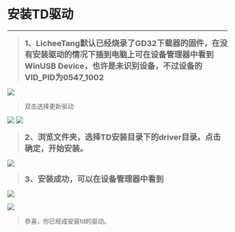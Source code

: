 # 安装TD驱动

---

>**<font size = 4> 1、LicheeTang默认已经烧录了GD32下载器的固件，在没有安装驱动的情况下插到电脑上可在设备管理器中看到WinUSB Device，也许是未识别设备，不过设备的VID_PID为0547_1002 </font>**

![](https://fdvad021asfd8q.oss-cn-hangzhou.aliyuncs.com/LicheeTang/get_started/no_driver.png)

>双击选择更新驱动

![](https://fdvad021asfd8q.oss-cn-hangzhou.aliyuncs.com/LicheeTang/get_started/update_driver1.png)
![](https://fdvad021asfd8q.oss-cn-hangzhou.aliyuncs.com/LicheeTang/get_started/update_driver2.png)

>**<font size = 4>2、浏览文件夹，选择TD安装目录下的driver目录。点击确定，开始安装。</font>**

![](https://fdvad021asfd8q.oss-cn-hangzhou.aliyuncs.com/LicheeTang/get_started/choosefolder.png)

>**<font size = 4>3、安装成功，可以在设备管理器中看到</font>**

![](https://fdvad021asfd8q.oss-cn-hangzhou.aliyuncs.com/LicheeTang/get_started/installsuccess.png)

![](https://fdvad021asfd8q.oss-cn-hangzhou.aliyuncs.com/LicheeTang/get_started/td_view.png)
>恭喜，你已经成安装td的驱动。